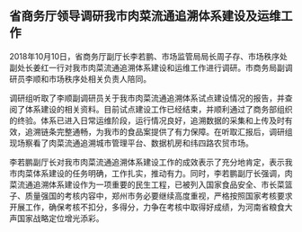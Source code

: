 

## 省商务厅领导调研我市肉菜流通追溯体系建设及运维工作

2018年10月10日，省商务厅副厅长李若鹏、市场监管局局长周子存、市场秩序处副处长姜红一行对我市肉菜流通追溯体系建设和运维工作进行调研。市商务局副调研员李顺和市场秩序处相关负责人陪同。

调研组听取了李顺副调研员关于我市肉菜流通追溯体系试点建设情况的报告，并查阅了体系建设的相关资料。目前试点建设工作已经结束，并顺利通过了商务部组织的终验。体系已进入日常运维阶段，运行情况良好，追溯数据的采集和上传及时有效，追溯链条完整通畅，为我市的食品案提供了有力保障。在听取汇报后，调研组现场察看了肉菜流通追溯城市管理平台、数据机房和纬四路农贸市场。

李若鹏副厅长对我市肉菜流通追溯体系建设工作的成效表示了充分地肯定，表示我市肉菜体系建设的任务明确，工作扎实，推动有力。同时，李若鹏副厅长强调，肉菜流通追溯体系建设作为一项重要的民生工程，已被列入国家食品安全、市长菜篮子、质量强国的考核内容中，郑州市务必要继续高度重视，严格按照国家考核要求开展工作，确保考核不扣分，多得分，力争在考核中取得好成绩，为河南省粮食大声国家战略定位增光添彩。





<!--stackedit_data:
eyJoaXN0b3J5IjpbMTMwMTM5NzM1MSwtNjMyMTc2MzIxXX0=
-->